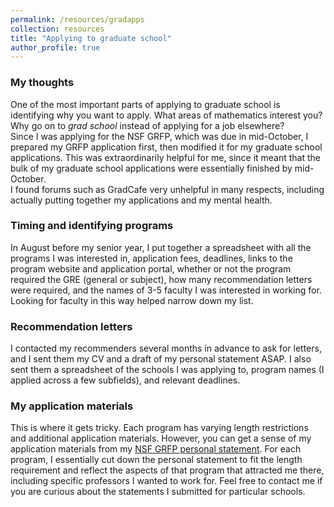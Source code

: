 ```yaml
---
permalink: /resources/gradapps
collection: resources
title: "Applying to graduate school"
author_profile: true
---
```

### My thoughts
One of the most important parts of applying to graduate school is identifying why you want to apply. What areas of mathematics interest you? Why go on to _grad school_ instead of applying for a job elsewhere? \
Since I was applying for the NSF GRFP, which was due in mid-October, I prepared my GRFP application first, then modified it for my graduate school applications. This was extraordinarily helpful for me, since it meant that the bulk of my graduate school applications were essentially finished by mid-October. \
I found forums such as GradCafe very unhelpful in many respects, including actually putting together my applications and my mental health.
### Timing and identifying programs
In August before my senior year, I put together a spreadsheet with all the programs I was interested in, application fees, deadlines, links to the program website and application portal, whether or not the program required the GRE (general or subject), how many recommendation letters were required, and the names of 3-5 faculty I was interested in working for. Looking for faculty in this way helped narrow down my list.

### Recommendation letters
I contacted my recommenders several months in advance to ask for letters, and I sent them my CV and a draft of my personal statement ASAP. I also sent them a spreadsheet of the schools I was applying to, program names (I applied across a few subfields), and relevant deadlines.

### My application materials

This is where it gets tricky. Each program has varying length restrictions and additional application materials. However, you can get a sense of my application materials from my [NSF GRFP personal statement](https://joycechew.github.io/files/JAC_NSF_personal_statement.pdf). For each program, I essentially cut down the personal statement to fit the length requirement and reflect the aspects of that program that attracted me there, including specific professors I wanted to work for. Feel free to contact me if you are curious about the statements I submitted for particular schools.
